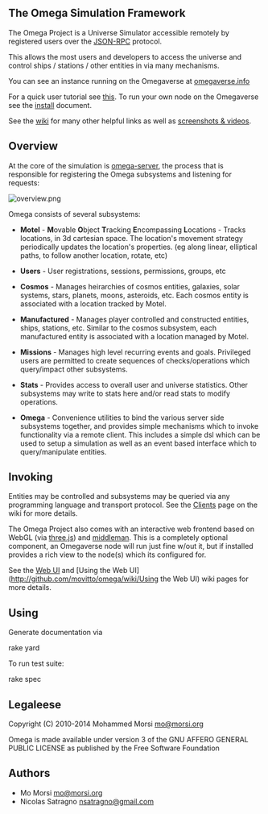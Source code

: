 ## The Omega Simulation Framework

The Omega Project is a Universe Simulator accessible remotely
by registered users over the [JSON-RPC](http://en.wikipedia.org/wiki/JSON-RPC)
protocol.

This allows the most users and developers to access the universe and control
ships / stations / other entities in via many mechanisms.

You can see an instance running on the Omegaverse at
[omegaverse.info](http://omegaverse.info)

For a quick user tutorial see [this](http://github.com/movitto/omega/wiki/Tutorial).
To run your own node on the Omegaverse see the
[install](http://github.com/movitto/omega/wiki/Install) document.

See the [wiki](http://github.com/movitto/omega/wiki) for many other
helpful links as well as
[screenshots & videos](http://github.com/movitto/omega/wiki/MultiMedia).

## Overview

At the core of the simulation is
[omega-server](https://github.com/movitto/omega/blob/master/bin/omega-server),
the process that is responsible for registering the Omega subsystems and
listening for requests:

![overview.png](https://raw.github.com/wiki/movitto/omega/images/overview.png)

Omega consists of several subsystems:

* **Motel** - **M**ovable **O**bject **T**racking **E**ncompassing **L**ocations -
Tracks locations, in 3d cartesian space. The location's movement strategy periodically
updates the location's properties. (eg along linear, elliptical paths, to follow
another location, rotate, etc)

* **Users** - User registrations, sessions, permissions, groups, etc

* **Cosmos** - Manages heirarchies of cosmos entities, galaxies, solar systems,
stars, planets, moons, asteroids, etc. Each cosmos entity is associated with
a location tracked by Motel.

* **Manufactured** - Manages player controlled and constructed entities,
ships, stations, etc. Similar to the cosmos subsystem, each manufactured entity
is associated with a location managed by Motel.

* **Missions** - Manages high level recurring events and goals. Privileged
users are permitted to create sequences of checks/operations which query/impact
other subsystems.

* **Stats** - Provides access to overall user and universe statistics. Other
subsystems may write to stats here and/or read stats to modify operations.

* **Omega** - Convenience utilities to bind the various server side subsystems
together, and provides simple mechanisms which to invoke functionality via a remote client.
This includes a simple dsl which can be used to setup a simulation as well as an
event based interface which to query/manipulate entities.

## Invoking

Entities may be controlled and subsystems may be queried via any programming
language and transport protocol. See the
[Clients](http://github.com/movitto/omega/wiki/Clients) page on the wiki for
more details.

The Omega Project also comes with an interactive web frontend based on
WebGL (via [three.js](http://threejs.org/)) and
[middleman](http://middlemanapp.com/). This is a completely optional component,
an Omegaverse node will run just fine w/out it, but if installed provides
a rich view to the node(s) which its configured for.

See the [Web UI](http://github.com/movitto/omega/wiki/Web_UI) and
[Using the Web UI](http://github.com/movitto/omega/wiki/Using the Web UI)
wiki pages for more details.

## Using

Generate documentation via

  rake yard

To run test suite:

  rake spec

## Legaleese

Copyright (C) 2010-2014 Mohammed Morsi <mo@morsi.org>

Omega is made available under version 3 of the
GNU AFFERO GENERAL PUBLIC LICENSE as published by the
Free Software Foundation

## Authors
* Mo Morsi <mo@morsi.org>
* Nicolas Satragno <nsatragno@gmail.com>
